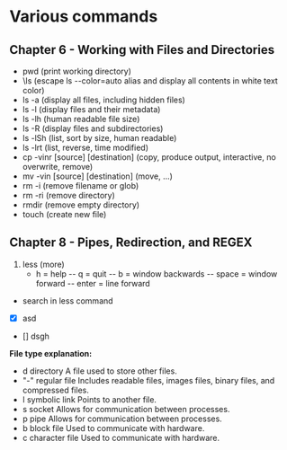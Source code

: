 Various commands
================

Chapter 6 - Working with Files and Directories
----------------------------------------------

- pwd (print working directory)
- \ls (escape ls --color=auto alias and display all contents in white text color)
- ls -a (display all files, including hidden files)
- ls -l (display files and their metadata)
- ls -lh (human readable file size)
- ls -R (display files and subdirectories)
- ls -lSh (list, sort by size, human readable)
- ls -lrt (list, reverse, time modified)
- cp -vinr [source] [destination] (copy, produce output, interactive, no overwrite, remove)
- mv -vin [source] [destination] (move, ...)
- rm -i (remove filename or glob)
- rm -ri (remove directory)
- rmdir (remove empty directory)
- touch (create new file)

Chapter 8 - Pipes, Redirection, and REGEX
-----------------------------------------

1. less (more)
   + h = help
-- q = quit
-- b = window backwards
-- space = window forward
-- enter = line forward

- search in less command
- [x] asd
- [] dsgh




**File type explanation:**

- d 	directory 	A file used to store other files.
- "-" 	regular file 	Includes readable files, images files, binary files, and compressed files.
- l 	symbolic link 	Points to another file.
- s 	socket 	Allows for communication between processes.
- p 	pipe 	Allows for communication between processes.
- b 	block file 	Used to communicate with hardware.
- c 	character file 	Used to communicate with hardware.